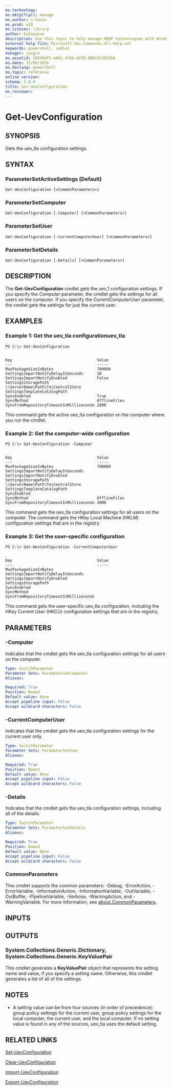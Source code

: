 ```yaml
---
ms.technology: 
ms.mktglfcycl: manage
ms.author: v-kaunu
ms.prod: w10
ms.sitesec: library
author: Kateyanne
description: Use this topic to help manage MDOP technologies with Windows PowerShell.
external help file: Microsoft.Uev.Commands.dll-Help.xml
keywords: powershell, cmdlet
manager: jasgro 
ms.assetid: 50E966F5-4A51-4766-A2FB-0BD13C593CDA
ms.date: 12/05/2016
ms.devlang: powershell
ms.topic: reference
online version: 
schema: 2.0.0
title: Get-UevConfiguration
ms.reviewer:
---
```


# Get-UevConfiguration

## SYNOPSIS
Gets the uev_tla configuration settings.

## SYNTAX

### ParameterSetActiveSettings (Default)
```
Get-UevConfiguration [<CommonParameters>]
```

### ParameterSetComputer
```
Get-UevConfiguration [-Computer] [<CommonParameters>]
```

### ParameterSetUser
```
Get-UevConfiguration [-CurrentComputerUser] [<CommonParameters>]
```

### ParameterSetDetails
```
Get-UevConfiguration [-Details] [<CommonParameters>]
```

## DESCRIPTION
The **Get-UevConfiguration** cmdlet gets the uev_1 configuration settings.
If you specify the *Computer* parameter, the cmdlet gets the settings for all users on the computer.
If you specify the *CurrentComputerUser* parameter, the cmdlet gets the settings for just the current user.

## EXAMPLES

### Example 1: Get the uev_tla configurationuev_tla
```
PS C:\> Get-UevConfiguration


Key                                     Value
---                                     -----
MaxPackageSizeInBytes                   700000
SettingsImportNotifyDelayInSeconds      10
SettingsImportNotifyEnabled             False
SettingsStoragePath                     \\ServerName\Path\To\CentralStore
SettingsTemplateCatalogPath
SyncEnabled                             True
SyncMethod                              OfflineFiles
SyncFromRepositoryTimeoutInMilliseconds 2000
```

This command gets the active uev_tla configuration on the computer where you run the cmdlet.

### Example 2: Get the computer-wide configuration
```
PS C:\> Get-UevConfiguration -Computer


Key                                     Value
---                                     -----
MaxPackageSizeInBytes                   700000
SettingsImportNotifyDelayInSeconds
SettingsImportNotifyEnabled
SettingsStoragePath                     \\ServerName\Path\To\CentralStore
SettingsTemplateCatalogPath
SyncEnabled
SyncMethod                              OfflineFiles
SyncFromRepositoryTimeoutInMilliseconds 2000
```

This command gets the uev_tla configuration settings for all users on the computer.
The command gets the HKey Local Machine (HKLM) configuration settings that are in the registry.

### Example 3: Get the user-specific configuration
```
PS C:\> Get-UevConfiguration -CurrentComputerUser


Key                                     Value
---                                     -----
MaxPackageSizeInBytes
SettingsImportNotifyDelayInSeconds
SettingsImportNotifyEnabled
SettingsStoragePath
SyncEnabled
SyncMethod
SyncFromRepositoryTimeoutInMilliseconds
```

This command gets the user-specific uev_tla configuration, including the HKey Current User (HKCU) configuration settings that are in the registry.

## PARAMETERS

### -Computer
Indicates that the cmdlet gets the uev_tla configuration settings for all users on the computer.

```yaml
Type: SwitchParameter
Parameter Sets: ParameterSetComputer
Aliases: 

Required: True
Position: Named
Default value: None
Accept pipeline input: False
Accept wildcard characters: False
```

### -CurrentComputerUser
Indicates that the cmdlet gets the uev_tla configuration settings for the current user only.

```yaml
Type: SwitchParameter
Parameter Sets: ParameterSetUser
Aliases: 

Required: True
Position: Named
Default value: None
Accept pipeline input: False
Accept wildcard characters: False
```

### -Details
Indicates that the cmdlet gets the uev_tla configuration settings, including all of the details.

```yaml
Type: SwitchParameter
Parameter Sets: ParameterSetDetails
Aliases: 

Required: True
Position: Named
Default value: None
Accept pipeline input: False
Accept wildcard characters: False
```

### CommonParameters
This cmdlet supports the common parameters: -Debug, -ErrorAction, -ErrorVariable, -InformationAction, -InformationVariable, -OutVariable, -OutBuffer, -PipelineVariable, -Verbose, -WarningAction, and -WarningVariable. For more information, see [about_CommonParameters](https://go.microsoft.com/fwlink/?LinkID=113216).

## INPUTS

## OUTPUTS

### System.Collections.Generic.Dictionary, System.Collections.Generic.KeyValuePair
This cmdlet generates a **KeyValuePair** object that represents the setting name and value, if you specify a setting name.
Otherwise, this cmdlet generates a list of all of the settings.

## NOTES
* A setting value can be from four sources (in order of precedence): group policy settings for the current user, group policy settings for the local computer, the current user, and the local computer. If no setting value is found in any of the sources, uev_tla uses the default setting.

## RELATED LINKS

[Set-UevConfiguration](./Set-UevConfiguration.md)

[Clear-UevConfiguration](./Clear-UevConfiguration.md)

[Import-UevConfiguration](./Import-UevConfiguration.md)

[Export-UevConfiguration](./Export-UevConfiguration.md)


